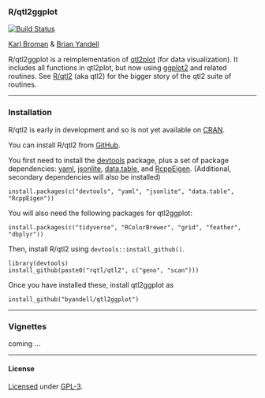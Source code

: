 ### R/qtl2ggplot

[![Build Status](https://travis-ci.org/rqtl/qtl2plot.svg?branch=master)](https://travis-ci.org/rqtl/qtl2plot)

[Karl Broman](http://kbroman.org) & [Brian Yandell](http://www.stat.wisc.edu/~yandell)

R/qtl2ggplot is a reimplementation of [qtl2plot](https://github.com/rqtl/qtl2plot) (for data visualization). It includes all functions in qtl2plot, but now using [ggplot2](http://ggplot2.org/) and related routines. See
[R/qtl2](http://kbroman.org/qtl2) (aka qtl2) for the bigger story of the qtl2 suite of routines.

---

### Installation

R/qtl2 is early in development and so is not yet available on
[CRAN](http://cran.r-project.org).

You can install R/qtl2 from [GitHub](https://github.com/rqtl).

You first need to install the
[devtools](https://github.com/hadley/devtools) package, plus a set of
package dependencies: [yaml](https://cran.r-project.org/package=yaml),
[jsonlite](https://cran.r-project.org/package=jsonlite),
[data.table](https://cran.r-project.org/package=data.table),
and [RcppEigen](https://github.com/RcppCore/RcppEigen).
(Additional, secondary dependencies will also be installed)

    install.packages(c("devtools", "yaml", "jsonlite", "data.table", "RcppEigen"))
    
You will also need the following packages for qtl2ggplot:

    install.packages(c("tidyverse", "RColorBrewer", "grid", "feather", "dbplyr"))

Then, install R/qtl2 using `devtools::install_github()`.

    library(devtools)
    install_github(paste0("rqtl/qtl2", c("geno", "scan")))

Once you have installed these, install qtl2ggplot as

    install_github("byandell/qtl2ggplot")

---

### Vignettes

coming ...

---

#### License

[Licensed](License.md) under [GPL-3](http://www.r-project.org/Licenses/GPL-3).
